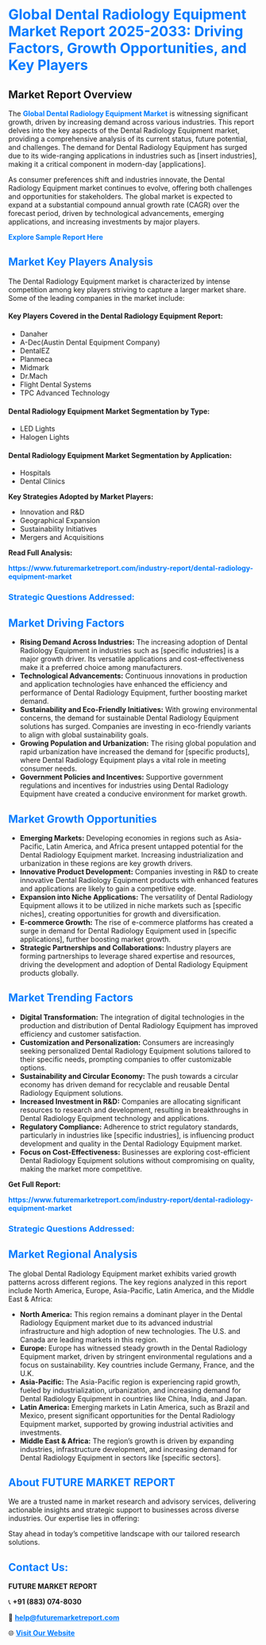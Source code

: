 <h1 style="color: #007BFF;">Global Dental Radiology Equipment Market Report 2025-2033: Driving Factors, Growth Opportunities, and Key Players</h1>

<section id="overview">
<h2>Market Report Overview</h2>
<p>The <a href="https://www.futuremarketreport.com/industry-report/dental-radiology-equipment-market" style="color: #007BFF; text-decoration: none;"><strong>Global Dental Radiology Equipment Market</strong></a> is witnessing significant growth, driven by increasing demand across various industries. This report delves into the key aspects of the Dental Radiology Equipment market, providing a comprehensive analysis of its current status, future potential, and challenges. The demand for Dental Radiology Equipment has surged due to its wide-ranging applications in industries such as [insert industries], making it a critical component in modern-day [applications].</p>
<p>As consumer preferences shift and industries innovate, the Dental Radiology Equipment market continues to evolve, offering both challenges and opportunities for stakeholders. The global market is expected to expand at a substantial compound annual growth rate (CAGR) over the forecast period, driven by technological advancements, emerging applications, and increasing investments by major players.</p>
</section>

<section id="overview">
<p><a href="https://www.futuremarketreport.com/request-sample/reportId=34390" style="color: #007BFF; text-decoration: none;"><strong>Explore Sample Report Here</strong></a></p>
</section>

<section id="key-players">
<h2 style="color: #007BFF;">Market Key Players Analysis</h2>
<p>The Dental Radiology Equipment market is characterized by intense competition among key players striving to capture a larger market share. Some of the leading companies in the market include:</p>
<h4>Key Players Covered in the Dental Radiology Equipment Report:</h4>
<ul><li>Danaher</li><li>A-Dec(Austin Dental Equipment Company)</li><li>DentalEZ</li><li>Planmeca</li><li>Midmark</li><li>Dr.Mach</li><li>Flight Dental Systems</li><li>TPC Advanced Technology</li></ul>
<h4>Dental Radiology Equipment Market Segmentation by Type:</h4>
<ul><li>LED Lights</li><li>Halogen Lights</li></ul>

<h4>Dental Radiology Equipment Market Segmentation by Application:</h4>
<ul><li>Hospitals</li><li>Dental Clinics</li></ul>
<p><strong>Key Strategies Adopted by Market Players:</strong></p>
<ul>
<li>Innovation and R&D</li>
<li>Geographical Expansion</li>
<li>Sustainability Initiatives</li>
<li>Mergers and Acquisitions</li>
</ul>
</section>

<section>
<p><strong>Read Full Analysis: </strong></p><a href="https://www.futuremarketreport.com/industry-report/dental-radiology-equipment-market" style="color: #007BFF; text-decoration: none;"><strong>https://www.futuremarketreport.com/industry-report/dental-radiology-equipment-market</strong></a>
<h3 style="color: #007BFF;">Strategic Questions Addressed:</h3>
</section>

<section id="driving-factors">
<h2 style="color: #007BFF;">Market Driving Factors</h2>
<ul>
<li><strong>Rising Demand Across Industries:</strong> The increasing adoption of Dental Radiology Equipment in industries such as [specific industries] is a major growth driver. Its versatile applications and cost-effectiveness make it a preferred choice among manufacturers.</li>
<li><strong>Technological Advancements:</strong> Continuous innovations in production and application technologies have enhanced the efficiency and performance of Dental Radiology Equipment, further boosting market demand.</li>
<li><strong>Sustainability and Eco-Friendly Initiatives:</strong> With growing environmental concerns, the demand for sustainable Dental Radiology Equipment solutions has surged. Companies are investing in eco-friendly variants to align with global sustainability goals.</li>
<li><strong>Growing Population and Urbanization:</strong> The rising global population and rapid urbanization have increased the demand for [specific products], where Dental Radiology Equipment plays a vital role in meeting consumer needs.</li>
<li><strong>Government Policies and Incentives:</strong> Supportive government regulations and incentives for industries using Dental Radiology Equipment have created a conducive environment for market growth.</li>
</ul>
</section>

<section id="growth-opportunities">
<h2 style="color: #007BFF;">Market Growth Opportunities</h2>
<ul>
<li><strong>Emerging Markets:</strong> Developing economies in regions such as Asia-Pacific, Latin America, and Africa present untapped potential for the Dental Radiology Equipment market. Increasing industrialization and urbanization in these regions are key growth drivers.</li>
<li><strong>Innovative Product Development:</strong> Companies investing in R&D to create innovative Dental Radiology Equipment products with enhanced features and applications are likely to gain a competitive edge.</li>
<li><strong>Expansion into Niche Applications:</strong> The versatility of Dental Radiology Equipment allows it to be utilized in niche markets such as [specific niches], creating opportunities for growth and diversification.</li>
<li><strong>E-commerce Growth:</strong> The rise of e-commerce platforms has created a surge in demand for Dental Radiology Equipment used in [specific applications], further boosting market growth.</li>
<li><strong>Strategic Partnerships and Collaborations:</strong> Industry players are forming partnerships to leverage shared expertise and resources, driving the development and adoption of Dental Radiology Equipment products globally.</li>
</ul>
</section>

<section id="trending-factors">
<h2 style="color: #007BFF;">Market Trending Factors</h2>
<ul>
<li><strong>Digital Transformation:</strong> The integration of digital technologies in the production and distribution of Dental Radiology Equipment has improved efficiency and customer satisfaction.</li>
<li><strong>Customization and Personalization:</strong> Consumers are increasingly seeking personalized Dental Radiology Equipment solutions tailored to their specific needs, prompting companies to offer customizable options.</li>
<li><strong>Sustainability and Circular Economy:</strong> The push towards a circular economy has driven demand for recyclable and reusable Dental Radiology Equipment solutions.</li>
<li><strong>Increased Investment in R&D:</strong> Companies are allocating significant resources to research and development, resulting in breakthroughs in Dental Radiology Equipment technology and applications.</li>
<li><strong>Regulatory Compliance:</strong> Adherence to strict regulatory standards, particularly in industries like [specific industries], is influencing product development and quality in the Dental Radiology Equipment market.</li>
<li><strong>Focus on Cost-Effectiveness:</strong> Businesses are exploring cost-efficient Dental Radiology Equipment solutions without compromising on quality, making the market more competitive.</li>
</ul>
</section>

<section>
<p><strong>Get Full Report: </strong></p><a href="https://www.futuremarketreport.com/industry-report/dental-radiology-equipment-market" style="color: #007BFF; text-decoration: none;"><strong>https://www.futuremarketreport.com/industry-report/dental-radiology-equipment-market</strong></a>
<h3 style="color: #007BFF;">Strategic Questions Addressed:</h3>
</section>


<section id="regional-analysis">
<h2 style="color: #007BFF;">Market Regional Analysis</h2>
<p>The global Dental Radiology Equipment market exhibits varied growth patterns across different regions. The key regions analyzed in this report include North America, Europe, Asia-Pacific, Latin America, and the Middle East & Africa:</p>
<ul>
<li><strong>North America:</strong> This region remains a dominant player in the Dental Radiology Equipment market due to its advanced industrial infrastructure and high adoption of new technologies. The U.S. and Canada are leading markets in this region.</li>
<li><strong>Europe:</strong> Europe has witnessed steady growth in the Dental Radiology Equipment market, driven by stringent environmental regulations and a focus on sustainability. Key countries include Germany, France, and the U.K.</li>
<li><strong>Asia-Pacific:</strong> The Asia-Pacific region is experiencing rapid growth, fueled by industrialization, urbanization, and increasing demand for Dental Radiology Equipment in countries like China, India, and Japan.</li>
<li><strong>Latin America:</strong> Emerging markets in Latin America, such as Brazil and Mexico, present significant opportunities for the Dental Radiology Equipment market, supported by growing industrial activities and investments.</li>
<li><strong>Middle East & Africa:</strong> The region’s growth is driven by expanding industries, infrastructure development, and increasing demand for Dental Radiology Equipment in sectors like [specific sectors].</li>
</ul>
</section>

<footer>
<h2 style="color: #007BFF;">About FUTURE MARKET REPORT</h2>
<p>We are a trusted name in market research and advisory services, delivering actionable insights and strategic support to businesses across diverse industries. Our expertise lies in offering:</p>

<p>Stay ahead in today’s competitive landscape with our tailored research solutions.</p>

<h2 style="color: #007BFF;">Contact Us:</h2>
<p><strong>FUTURE MARKET REPORT</strong></p>
<p>📞 <strong>+91 (883) 074-8030</strong></p>
<p>📧 <strong><a href="mailto:help@futuremarketreport.com" style="color: #007BFF;">help@futuremarketreport.com</a></strong></p>
<p>🌐 <strong><a href="https://www.futuremarketreport.com/" style="color: #007BFF;">Visit Our Website</a></strong></p>
</footer>